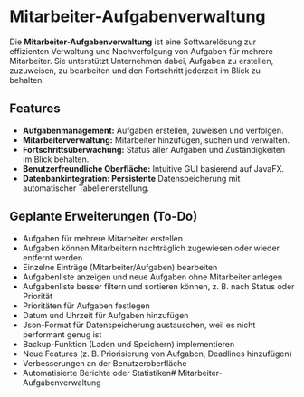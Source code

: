 # Mitarbeiter-Aufgabenverwaltung

Die **Mitarbeiter-Aufgabenverwaltung** ist eine Softwarelösung zur effizienten Verwaltung und Nachverfolgung von Aufgaben für mehrere Mitarbeiter. Sie unterstützt Unternehmen dabei, Aufgaben zu erstellen, zuzuweisen, zu bearbeiten und den Fortschritt jederzeit im Blick zu behalten.

## Features

- **Aufgabenmanagement:** Aufgaben erstellen, zuweisen und verfolgen.
- **Mitarbeiterverwaltung:** Mitarbeiter hinzufügen, suchen und verwalten.
- **Fortschrittsüberwachung:** Status aller Aufgaben und Zuständigkeiten im Blick behalten.
- **Benutzerfreundliche Oberfläche:** Intuitive GUI basierend auf JavaFX.
- **Datenbankintegration: Persistente** Datenspeicherung mit automatischer Tabellenerstellung.


## Geplante Erweiterungen (To-Do)


- Aufgaben für mehrere Mitarbeiter erstellen
- Aufgaben können Mitarbeitern nachträglich zugewiesen oder wieder entfernt werden
- Einzelne Einträge (Mitarbeiter/Aufgaben) bearbeiten
- Aufgabenliste anzeigen und neue Aufgaben ohne Mitarbeiter anlegen
- Aufgabenliste besser filtern und sortieren können, z. B. nach Status oder Priorität
- Prioritäten für Aufgaben festlegen
- Datum und Uhrzeit für Aufgaben hinzufügen
- Json-Format für Datenspeicherung austauschen, weil es nicht performant genug ist
- Backup-Funktion (Laden und Speichern) implementieren
- Neue Features (z. B. Priorisierung von Aufgaben, Deadlines hinzufügen)
- Verbesserungen an der Benutzeroberfläche
- Automatisierte Berichte oder Statistiken# Mitarbeiter-Aufgabenverwaltung